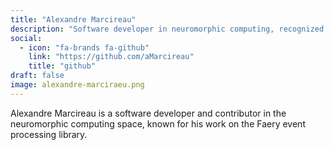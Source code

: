 ```yaml
---
title: "Alexandre Marcireau"
description: "Software developer in neuromorphic computing, recognized for his contributions to the Faery event processing library for event-based camera data."
social:
  - icon: "fa-brands fa-github"
    link: "https://github.com/aMarcireau"
    title: "github"
draft: false
image: alexandre-marciraeu.png
---
```

Alexandre Marcireau is a software developer and contributor in the neuromorphic computing space, known for his work on the Faery event processing library.
